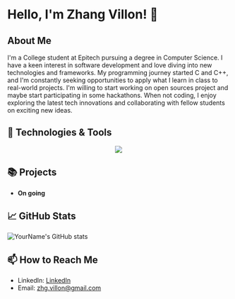 # Hello, I'm Zhang Villon! 👋

## About Me

I'm a College student at Epitech pursuing a degree in Computer Science. I have a keen interest in software development and love diving into new technologies and frameworks. My programming journey started C and C++, and I'm constantly seeking opportunities to apply what I learn in class to real-world projects. I'm willing to start working on open sources project and maybe start participating in some hackathons. When not coding, I enjoy exploring the latest tech innovations and collaborating with fellow students on exciting new ideas.


## 🔧 Technologies & Tools

<p align="center">
  <a href="https://skillicons.dev">
    <img src="https://skillicons.dev/icons?i=git,c,cpp,angular,html,css,ts" />
  </a>
</p>

## 📚 Projects

- **On going**

## 📈 GitHub Stats

![YourName's GitHub stats](https://github-readme-stats.vercel.app/api?username=zvillon&show_icons=true&theme=tokyonight)

## 📫 How to Reach Me

- LinkedIn: <a href="https://www.linkedin.com/in/villon-zhang">LinkedIn</a>
- Email: zhg.villon@gmail.com
